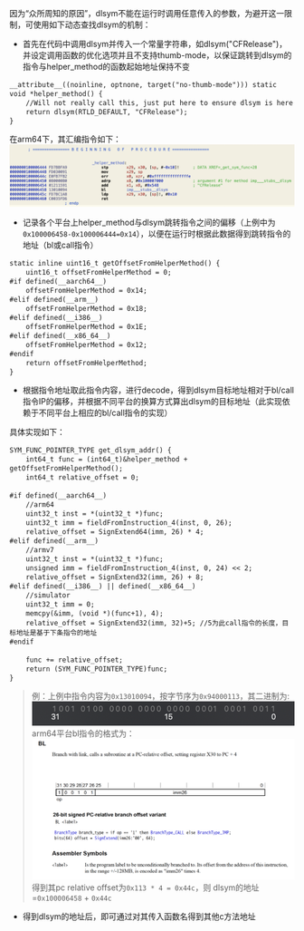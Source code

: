 因为“众所周知的原因”，dlsym不能在运行时调用任意传入的参数，为避开这一限制，可使用如下动态查找dlsym的机制：

* 首先在代码中调用dlsym并传入一个常量字符串，如dlsym("CFRelease")，并设定调用函数的优化选项并且不支持thumb-mode，以保证跳转到dlsym的指令与helper_method的函数起始地址保持不变

```objc
__attribute__((noinline, optnone, target("no-thumb-mode"))) static void *helper_method() {
    //Will not really call this, just put here to ensure dlsym is here
    return dlsym(RTLD_DEFAULT, "CFRelease");
}
```

在arm64下，其汇编指令如下：
![dlsym_address_arm64](pics/dlsym_address_arm64.png)

* 记录各个平台上helper_method与dlsym跳转指令之间的偏移（上例中为`0x100006458-0x100006444=0x14`），以便在运行时根据此数据得到跳转指令的地址（bl或call指令）

```objc
static inline uint16_t getOffsetFromHelperMethod() {
    uint16_t offsetFromHelperMethod = 0;
#if defined(__aarch64__)
    offsetFromHelperMethod = 0x14;
#elif defined(__arm__)
    offsetFromHelperMethod = 0x18;
#elif defined(__i386__)
    offsetFromHelperMethod = 0x1E;
#elif defined(__x86_64__)
    offsetFromHelperMethod = 0x12;
#endif
    return offsetFromHelperMethod;
}
```

* 根据指令地址取此指令内容，进行decode，得到dlsym目标地址相对于bl/call指令IP的偏移，并根据不同平台的换算方式算出dlsym的目标地址（此实现依赖于不同平台上相应的bl/call指令的实现）

具体实现如下：

```objc
SYM_FUNC_POINTER_TYPE get_dlsym_addr() {
    int64_t func = (int64_t)&helper_method + getOffsetFromHelperMethod();
    int64_t relative_offset = 0;
    
#if defined(__aarch64__)
    //arm64
    uint32_t inst = *(uint32_t *)func;
    uint32_t imm = fieldFromInstruction_4(inst, 0, 26);
    relative_offset = SignExtend64(imm, 26) * 4;
#elif defined(__arm__)
    //armv7
    uint32_t inst = *(uint32_t *)func;
    unsigned imm = fieldFromInstruction_4(inst, 0, 24) << 2;
    relative_offset = SignExtend32(imm, 26) + 8;
#elif defined(__i386__) || defined(__x86_64__)
    //simulator
    uint32_t imm = 0;
    memcpy(&imm, (void *)(func+1), 4);
    relative_offset = SignExtend32(imm, 32)+5; //5为此call指令的长度，目标地址是基于下条指令的地址
#endif    
    
    func += relative_offset;
    return (SYM_FUNC_POINTER_TYPE)func;
}
```


> 例：上例中指令内容为`0x13010094`，按字节序为`0x94000113`，其二进制为:
> ![arm64_bl_dlsym_example](pics/arm64_bl_dlsym_example.png)
> arm64平台bl指令的格式为：
> ![arm64_bl_instruction](pics/arm64_bl_instruction.png)
> 得到其pc relative offset为`0x113 * 4 = 0x44c`，则 dlsym的地址=`0x100006458` + `0x44c`



* 得到dlsym的地址后，即可通过对其传入函数名得到其他c方法地址
